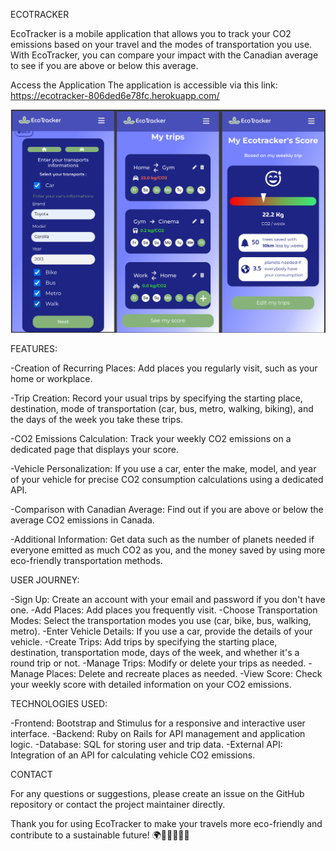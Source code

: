ECOTRACKER

EcoTracker is a mobile application that allows you to track your CO2 emissions based on your travel and the modes of transportation you use. With EcoTracker, you can compare your impact with the Canadian average to see if you are above or below this average.

Access the Application
The application is accessible via this link: https://ecotracker-806ded6e78fc.herokuapp.com/

![Design preview for the Body Mass Index Calculator coding challenge](./preview.png)

FEATURES:

-Creation of Recurring Places: Add places you regularly visit, such as your home or workplace.

-Trip Creation: Record your usual trips by specifying the starting place, destination, mode of transportation (car, bus, metro, walking, biking), and the days of the week you take these trips.

-CO2 Emissions Calculation: Track your weekly CO2 emissions on a dedicated page that displays your score.

-Vehicle Personalization: If you use a car, enter the make, model, and year of your vehicle for precise CO2 consumption calculations using a dedicated API.

-Comparison with Canadian Average: Find out if you are above or below the average CO2 emissions in Canada.

-Additional Information: Get data such as the number of planets needed if everyone emitted as much CO2 as you, and the money saved by using more eco-friendly transportation methods.

USER JOURNEY:

-Sign Up: Create an account with your email and password if you don't have one.
-Add Places: Add places you frequently visit.
-Choose Transportation Modes: Select the transportation modes you use (car, bike, bus, walking, metro).
-Enter Vehicle Details: If you use a car, provide the details of your vehicle.
-Create Trips: Add trips by specifying the starting place, destination, transportation mode, days of the week, and whether it's a round trip or not.
-Manage Trips: Modify or delete your trips as needed.
-Manage Places: Delete and recreate places as needed.
-View Score: Check your weekly score with detailed information on your CO2 emissions.

TECHNOLOGIES USED:

-Frontend: Bootstrap and Stimulus for a responsive and interactive user interface.
-Backend: Ruby on Rails for API management and application logic.
-Database: SQL for storing user and trip data.
-External API: Integration of an API for calculating vehicle CO2 emissions.

CONTACT

For any questions or suggestions, please create an issue on the GitHub repository or contact the project maintainer directly.


Thank you for using EcoTracker to make your travels more eco-friendly and contribute to a sustainable future! 🌍🚴‍♂️🚶‍♀️🚗
